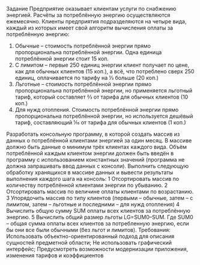 Задание
Предприятие оказывает клиентам услуги по снабжению энергией. Расчёты за
потреблённую энергию осуществляются ежемесячно. Клиенты предприятия
подразделяются на четыре вида, каждый из которых имеет свой алгоритм вычисления
оплаты за потреблённую энергию:
1. Обычные – стоимость потреблённой энергии прямо пропорциональна
потреблённой энергии. Одна единица потреблённой энергии стоит 15 коп.
2. С лимитом – первые 250 единиц энергии клиент получает по цене, как для
обычных клиентов (15 коп.), а всё, что потреблено сверх 250 единиц,
оплачивается по тарифу на ⅓ больше (20 коп.)
3. Льготные – стоимость потреблённой энергии прямо пропорциональна
потреблённой энергии, но применяется льготный тариф, который составляет ⅔
от тарифа для обычных клиентов (10 коп.)
4. Для нужд отопления. Стоимость потреблённой энергии прямо пропорциональна
потреблённой энергии, но используется дешёвый тариф, составляющий 1⁄15 от
тарифа для обычных клиентов (1 коп.)

Разработать консольную программу, в которой создать массив из данных о
потреблённой клиентами энергией за один месяц. В массиве должно быть данные о
минимум трёх клиентах каждого вида. Объём потреблённой каждым клиентом энергии
должен быть введён в программу с использованием константных значений (программа
не должна запрашивать ввод данных с консоли).
Выполнить следующую обработку хранящихся в массиве данных и вывести
результаты выполнения каждого шага на консоль:
1 Отсортировать массив по количеству потреблённой клиентами энергии по
убыванию.
2 Отсортировать массив по величине оплаты клиентами по возрастанию.
3 Упорядочить массив по типу клиентов (первыми – обычные, затем – с лимитом,
затем – льготные и последними – для нужд отопления)
4 Вычислить общую сумму SUM оплаты всех клиентов за потреблённую
энергию.
5 Вычислить общий размер льготы LG=SUM0–SUM. Где SUM0 – общая сумма
оплаты всех клиентов за потребленную энергию, если бы они все были
обычными (без льгот и лимитов).
Требования:
Использовать объектно-ориентированный подход для описания сущностей предметной
области;
Не использовать графический интерфейс;
Предусмотреть возможности модернизации приложения, изменения тарифов и коэффициентов

